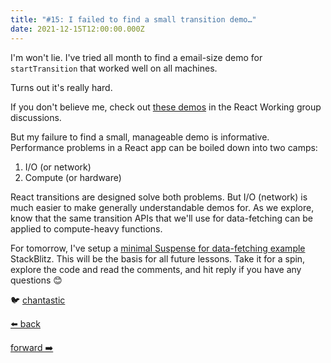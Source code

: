 ```yaml
---
title: "#15: I failed to find a small transition demo…"
date: 2021-12-15T12:00:00.000Z
---
```


I'm won't lie. I've tried all month to find a email-size demo for `startTransition` that worked well on all machines.

Turns out it's really hard.

If you don't believe me, check out [these demos](https://github.com/reactwg/react-18/discussions/65) in the React Working group discussions.

But my failure to find a small, manageable demo is informative.
Performance problems in a React app can be boiled down into two camps:

1. I/O (or network)
1. Compute (or hardware)

React transitions are designed solve both problems. But I/O (network) is much easier to make generally understandable demos for. As we explore, know that the same transition APIs that we'll use for data-fetching can be applied to compute-heavy functions.

For tomorrow, I've setup a [minimal Suspense for data-fetching example](https://stackblitz.com/edit/react-ky1gmq?file=src%2FApp.js) StackBlitz. This will be the basis for all future lessons. Take it for a spin, explore the code and read the comments, and hit reply if you have any questions 😊

🐦 [chantastic](https://chan.dev/twitter)

<div class="flex">

[⬅️ back](/lessons/reactholiday/2021/14)

<div class="mx-auto"></div>

[forward ➡️](/lessons/reactholiday/2021/16)

</div>
